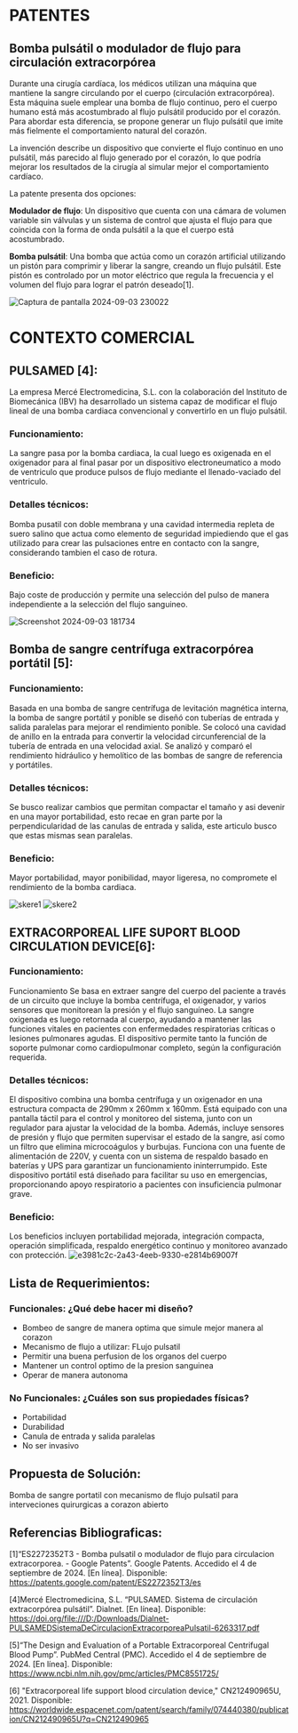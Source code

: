 # PATENTES
## Bomba pulsátil o modulador de flujo para circulación extracorpórea
Durante una cirugía cardíaca, los médicos utilizan una máquina que mantiene la sangre circulando por el cuerpo (circulación extracorpórea). Esta máquina suele emplear una bomba de flujo continuo, pero el cuerpo humano está más acostumbrado al flujo pulsátil producido por el corazón. Para abordar esta diferencia, se propone generar un flujo pulsátil que imite más fielmente el comportamiento natural del corazón.

La invención describe un dispositivo que convierte el flujo continuo en uno pulsátil, más parecido al flujo generado por el corazón, lo que podría mejorar los resultados de la cirugía al simular mejor el comportamiento cardíaco.

La patente presenta dos opciones:

**Modulador de flujo**: Un dispositivo que cuenta con una cámara de volumen variable sin válvulas y un sistema de control que ajusta el flujo para que coincida con la forma de onda pulsátil a la que el cuerpo está acostumbrado.

**Bomba pulsátil**: Una bomba que actúa como un corazón artificial utilizando un pistón para comprimir y liberar la sangre, creando un flujo pulsátil. Este pistón es controlado por un motor eléctrico que regula la frecuencia y el volumen del flujo para lograr el patrón deseado[1].

![Captura de pantalla 2024-09-03 230022](https://github.com/user-attachments/assets/c8416afe-c927-4de3-be02-824853ae2be8)

# CONTEXTO COMERCIAL
## PULSAMED [4]:
La empresa Mercé Electromedicina, S.L. con la colaboración del lnstituto de Biomecánica (IBV) ha desarrollado un sistema capaz de modificar el flujo lineal de una bomba cardiaca convencional y convertirlo en un flujo pulsátil.
### Funcionamiento: 
La sangre pasa por la bomba cardiaca, la cual luego es oxigenada en el oxigenador para al final pasar por un dispositivo electroneumatico a modo de ventriculo que produce pulsos de flujo mediante el llenado-vaciado del ventriculo.
### Detalles técnicos: 
Bomba pusatil con doble membrana y una cavidad intermedia repleta de suero salino que actua como elemento de seguridad impiediendo que el gas utilizado para crear las pulsaciones entre en contacto con la sangre, considerando tambien el caso de rotura.
### Beneficio:
Bajo coste de producción y permite una selección del pulso de manera independiente a la selección del flujo sanguineo.

![Screenshot 2024-09-03 181734](https://github.com/user-attachments/assets/79b91ae0-d170-43d4-92b2-cff76a8185f2)

## Bomba de sangre centrífuga extracorpórea portátil [5]:
### Funcionamiento: 
Basada en una bomba de sangre centrífuga de levitación magnética interna, la bomba de sangre portátil y ponible se diseñó con tuberías de entrada y salida paralelas para mejorar el rendimiento ponible. Se colocó una cavidad de anillo en la entrada para convertir la velocidad circunferencial de la tubería de entrada en una velocidad axial. Se analizó y comparó el rendimiento hidráulico y hemolítico de las bombas de sangre de referencia y portátiles.
### Detalles técnicos: 
Se busco realizar cambios que permitan compactar el tamaño y asi devenir en una mayor portabilidad, esto recae en gran parte por la perpendicularidad de las canulas de entrada y salida, este articulo busco que estas mismas sean paralelas.
### Beneficio:
Mayor portabilidad, mayor ponibilidad, mayor ligeresa, no compromete el rendimiento de la bomba cardiaca.

![skere1](https://github.com/user-attachments/assets/66b8af4c-b3d5-4d81-afe5-9754d53eb951)
![skere2](https://github.com/user-attachments/assets/a901b03c-1860-4a6d-9a35-f0c373c05019)
## EXTRACORPOREAL LIFE SUPORT BLOOD CIRCULATION DEVICE[6]:
### Funcionamiento:
Funcionamiento
Se basa en extraer sangre del cuerpo del paciente a través de un circuito que incluye la bomba centrífuga, el oxigenador, y varios sensores que monitorean la presión y el flujo sanguíneo. La sangre oxigenada es luego retornada al cuerpo, ayudando a mantener las funciones vitales en pacientes con enfermedades respiratorias críticas o lesiones pulmonares agudas. El dispositivo permite tanto la función de soporte pulmonar como cardiopulmonar completo, según la configuración requerida.
### Detalles técnicos:
El dispositivo combina una bomba centrífuga y un oxigenador en una estructura compacta de 290mm x 260mm x 160mm. Está equipado con una pantalla táctil para el control y monitoreo del sistema, junto con un regulador para ajustar la velocidad de la bomba. Además, incluye sensores de presión y flujo que permiten supervisar el estado de la sangre, así como un filtro que elimina microcoágulos y burbujas. Funciona con una fuente de alimentación de 220V, y cuenta con un sistema de respaldo basado en baterías y UPS para garantizar un funcionamiento ininterrumpido. Este dispositivo portátil está diseñado para facilitar su uso en emergencias, proporcionando apoyo respiratorio a pacientes con insuficiencia pulmonar grave.
### Beneficio:
Los beneficios incluyen portabilidad mejorada, integración compacta, operación simplificada, respaldo energético continuo y monitoreo avanzado con protección.
![e3981c2c-2a43-4eeb-9330-e2814b69007f](https://github.com/user-attachments/assets/3d2136fd-ed2b-4f05-bb6c-a5c89a68b9cc)
## Lista de Requerimientos:

### Funcionales: ¿Qué debe hacer mi diseño? 
- Bombeo de sangre de manera optima que simule mejor manera al corazon
- Mecanismo de flujo a utilizar: FLujo pulsatil
- Permitir una buena perfusion de los organos del cuerpo
- Mantener un control optimo de la presion sanguinea
- Operar de manera autonoma
### No Funcionales: ¿Cuáles son sus propiedades físicas?
- Portabilidad
- Durabilidad
- Canula de entrada y salida paralelas
- No ser invasivo

## Propuesta de Solución:
Bomba de sangre portatil con mecanismo de flujo pulsatil para interveciones quirurgicas a corazon abierto
## Referencias Bibliograficas:
[1]“ES2272352T3 - Bomba pulsatil o modulador de flujo para circulacion extracorporea. - Google Patents”. Google Patents. Accedido el 4 de septiembre de 2024. [En línea]. Disponible: https://patents.google.com/patent/ES2272352T3/es

[4]Mercé Electromedicina, S.L. “PULSAMED. Sistema de circulación extracorpórea pulsátil”. Dialnet. [En línea]. Disponible: https://doi.org/file:///D:/Downloads/Dialnet-PULSAMEDSistemaDeCirculacionExtracorporeaPulsatil-6263317.pdf

[5]“The Design and Evaluation of a Portable Extracorporeal Centrifugal Blood Pump”. PubMed Central (PMC). Accedido el 4 de septiembre de 2024. [En línea]. Disponible: https://www.ncbi.nlm.nih.gov/pmc/articles/PMC8551725/

[6] "Extracorporeal life support blood circulation device," CN212490965U, 2021. Disponible: https://worldwide.espacenet.com/patent/search/family/074440380/publication/CN212490965U?q=CN212490965





